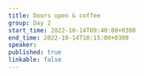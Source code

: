 ```yaml
---
title: Doors open & coffee
group: Day 2
start_time: 2022-10-14T09:40:00+0300
end_time: 2022-10-14T10:15:00+0300
speaker:
published: true
linkable: false
---
```

